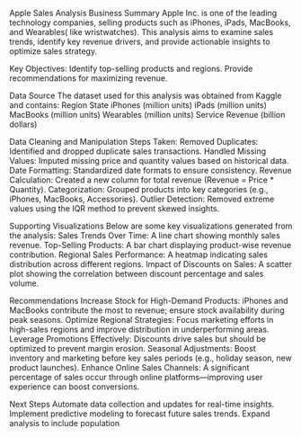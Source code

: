 Apple Sales Analysis
Business Summary
Apple Inc. is one of the leading technology companies, selling products such as iPhones, iPads, MacBooks, and Wearables( like wristwatches). This analysis aims to examine sales trends, identify key revenue drivers, and provide actionable insights to optimize sales strategy.

Key Objectives:
Identify top-selling products and regions.
Provide recommendations for maximizing revenue.

Data Source
The dataset used for this analysis was obtained from Kaggle and contains:
Region
State
iPhones (million units)
iPads (million units)
MacBooks (million units)
Wearables (million units)
Service Revenue (billion dollars)

Data Cleaning and Manipulation
Steps Taken:
Removed Duplicates: Identified and dropped duplicate sales transactions.
Handled Missing Values: Imputed missing price and quantity values based on historical data.
Date Formatting: Standardized date formats to ensure consistency.
Revenue Calculation: Created a new column for total revenue (Revenue = Price * Quantity).
Categorization: Grouped products into key categories (e.g., iPhones, MacBooks, Accessories).
Outlier Detection: Removed extreme values using the IQR method to prevent skewed insights.

Supporting Visualizations
Below are some key visualizations generated from the analysis:
Sales Trends Over Time: A line chart showing monthly sales revenue.
Top-Selling Products: A bar chart displaying product-wise revenue contribution.
Regional Sales Performance: A heatmap indicating sales distribution across different regions.
Impact of Discounts on Sales: A scatter plot showing the correlation between discount percentage and sales volume.

Recommendations
Increase Stock for High-Demand Products: iPhones and MacBooks contribute the most to revenue; ensure stock availability during peak seasons.
Optimize Regional Strategies: Focus marketing efforts in high-sales regions and improve distribution in underperforming areas.
Leverage Promotions Effectively: Discounts drive sales but should be optimized to prevent margin erosion.
Seasonal Adjustments: Boost inventory and marketing before key sales periods (e.g., holiday season, new product launches).
Enhance Online Sales Channels: A significant percentage of sales occur through online platforms—improving user experience can boost conversions.

Next Steps
Automate data collection and updates for real-time insights.
Implement predictive modeling to forecast future sales trends.
Expand analysis to include population
